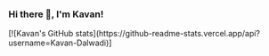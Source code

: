 <h3>Hi there 👋, I'm Kavan!</h3>
[![Kavan's GitHub stats](https://github-readme-stats.vercel.app/api?username=Kavan-Dalwadi)]
